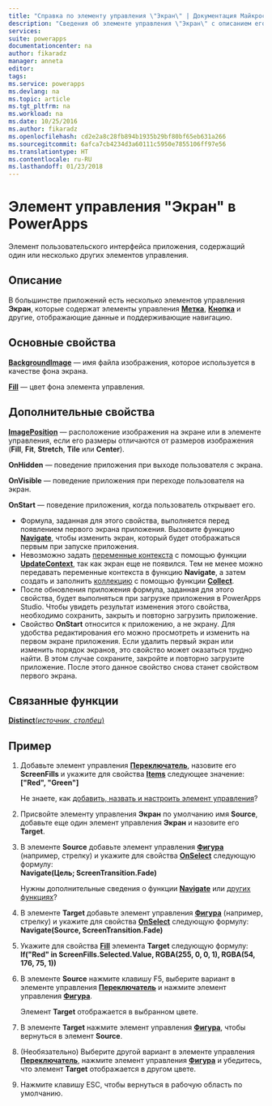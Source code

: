 ```yaml
---
title: "Справка по элементу управления \"Экран\" | Документация Майкрософт"
description: "Сведения об элементе управления \"Экран\" с описанием его свойств и примерами"
services: 
suite: powerapps
documentationcenter: na
author: fikaradz
manager: anneta
editor: 
tags: 
ms.service: powerapps
ms.devlang: na
ms.topic: article
ms.tgt_pltfrm: na
ms.workload: na
ms.date: 10/25/2016
ms.author: fikaradz
ms.openlocfilehash: cd2e2a8c28fb894b1935b29bf80bf65eb631a266
ms.sourcegitcommit: 6afca7cb4234d3a60111c5950e7855106ff97e56
ms.translationtype: HT
ms.contentlocale: ru-RU
ms.lasthandoff: 01/23/2018
---
```

# <a name="screen-control-in-powerapps"></a>Элемент управления "Экран" в PowerApps
Элемент пользовательского интерфейса приложения, содержащий один или несколько других элементов управления.

## <a name="description"></a>Описание
В большинстве приложений есть несколько элементов управления **Экран**, которые содержат элементы управления **[Метка](control-text-box.md)**, **[Кнопка](control-button.md)** и другие, отображающие данные и поддерживающие навигацию.

## <a name="key-properties"></a>Основные свойства
**[BackgroundImage](properties-visual.md)** — имя файла изображения, которое используется в качестве фона экрана.

**[Fill](properties-color-border.md)** — цвет фона элемента управления.

## <a name="additional-properties"></a>Дополнительные свойства
**[ImagePosition](properties-visual.md)** — расположение изображения на экране или в элементе управления, если его размеры отличаются от размеров изображения (**Fill**, **Fit**, **Stretch**, **Tile** или **Center**).

**OnHidden** — поведение приложения при выходе пользователя с экрана.

**OnVisible** — поведение приложения при переходе пользователя на экран.

**OnStart** — поведение приложения, когда пользователь открывает его.

* Формула, заданная для этого свойства, выполняется перед появлением первого экрана приложения. Вызовите функцию [**Navigate**](../functions/function-navigate.md), чтобы изменить экран, который будет отображаться первым при запуске приложения.
* Невозможно задать [переменные контекста](../working-with-variables.md) с помощью функции [**UpdateContext**](../functions/function-updatecontext.md), так как экран еще не появился. Тем не менее можно передавать переменные контекста в функцию **Navigate**, а затем создать и заполнить [коллекцию](../working-with-variables.md) с помощью функции [**Collect**](../functions/function-clear-collect-clearcollect.md).
* После обновления приложения формула, заданная для этого свойства, будет выполняться при загрузке приложения в PowerApps Studio. Чтобы увидеть результат изменения этого свойства, необходимо сохранить, закрыть и повторно загрузить приложение.
* Свойство **OnStart** относится к приложению, а не экрану. Для удобства редактирования его можно просмотреть и изменить на первом экране приложения. Если удалить первый экран или изменить порядок экранов, это свойство может оказаться трудно найти. В этом случае сохраните, закройте и повторно загрузите приложение. После этого данное свойство снова станет свойством первого экрана.

## <a name="related-functions"></a>Связанные функции
[**Distinct**(*источник*, *столбец*)](../functions/function-distinct.md)

## <a name="example"></a>Пример
1. Добавьте элемент управления **[Переключатель](control-radio.md)**, назовите его **ScreenFills** и укажите для свойства **[Items](properties-core.md)** следующее значение:<br>
   **["Red", "Green"]**
   
    Не знаете, как [добавить, назвать и настроить элемент управления](../add-configure-controls.md)?
2. Присвойте элементу управления **Экран** по умолчанию имя **Source**, добавьте еще один элемент управления **Экран** и назовите его **Target**.
3. В элементе **Source** добавьте элемент управления **[Фигура](control-shapes-icons.md)** (например, стрелку) и укажите для свойства **[OnSelect](properties-core.md)** следующую формулу:<br>
   **Navigate(Цель; ScreenTransition.Fade)**
   
    Нужны дополнительные сведения о функции **[Navigate](../functions/function-navigate.md)** или [других функциях](../formula-reference.md)?
4. В элементе **Target** добавьте элемент управления **[Фигура](control-shapes-icons.md)** (например, стрелку) и укажите для свойства **[OnSelect](properties-core.md)** следующую формулу:<br>
   **Navigate(Source, ScreenTransition.Fade)**
5. Укажите для свойства **[Fill](properties-color-border.md)** элемента **Target** следующую формулу:<br>
   **If("Red" in ScreenFills.Selected.Value, RGBA(255, 0, 0, 1), RGBA(54, 176, 75, 1))**
6. В элементе **Source** нажмите клавишу F5, выберите вариант в элементе управления **[Переключатель](control-radio.md)** и нажмите элемент управления **[Фигура](control-shapes-icons.md)**.
   
    Элемент **Target** отображается в выбранном цвете.
7. В элементе **Target** нажмите элемент управления **[Фигура](control-shapes-icons.md)**, чтобы вернуться в элемент **Source**.
8. (Необязательно) Выберите другой вариант в элементе управления **[Переключатель](control-radio.md)**, нажмите элемент управления **[Фигура](control-shapes-icons.md)** и убедитесь, что элемент **Target** отображается в другом цвете.
9. Нажмите клавишу ESC, чтобы вернуться в рабочую область по умолчанию.

